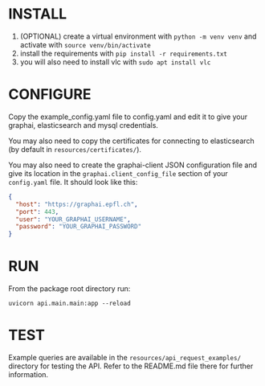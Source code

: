INSTALL
=======
1. (OPTIONAL) create a virtual environment with `python -m venv venv` and activate with `source venv/bin/activate`
2. install the requirements with `pip install -r requirements.txt`
3. you will also need to install vlc with `sudo apt install vlc`

CONFIGURE
===========
Copy the example_config.yaml file to config.yaml and edit it to give your graphai, elasticsearch and mysql credentials.

You may also need to copy the certificates for connecting to elasticsearch (by default in `resources/certificates/`).

You may also need to create the graphai-client JSON configuration file and give its location in the 
`graphai.client_config_file` section of your `config.yaml` file. It should look like this:

```json
{
  "host": "https://graphai.epfl.ch",
  "port": 443,
  "user": "YOUR_GRAPHAI_USERNAME",
  "password": "YOUR_GRAPHAI_PASSWORD"
}
```


RUN
======
From the package root directory run:

```uvicorn api.main.main:app --reload```

TEST
=======
Example queries are available in the `resources/api_request_examples/` directory for testing the API. 
Refer to the README.md file there for further information.

